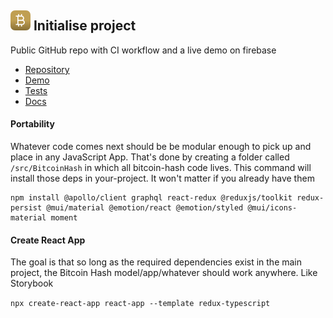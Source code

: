 ## ![alt text](../svg/logo16.svg "Bitcoin Hash Logo")  Initialise project

 Public GitHub repo with CI workflow and a live demo on firebase

- [Repository](https://github.com/listingslab/bitcoin-hash)
- [Demo](https://bitcoin-hash-demo.web.app)
- [Tests](https://github.com/listingslab/bitcoin-hash/blob/master/react-app/src/BitcoinHash/BitcoinHash.test.tsx)
- [Docs](https://github.com/listingslab/bitcoin-hash/tree/master/react-app/public/markdown)

#### Portability

Whatever code comes next should be be modular enough to pick up and place in any JavaScript App. That's done by creating a folder called `/src/BitcoinHash` in which all bitcoin-hash code lives. This command will install those deps in your-project. It won't matter if you already have them

```shell
npm install @apollo/client graphql react-redux @reduxjs/toolkit redux-persist @mui/material @emotion/react @emotion/styled @mui/icons-material moment
```

#### Create React App

The goal is that so long as the required dependencies exist in the main project, the Bitcoin Hash model/app/whatever should work anywhere. Like Storybook

`npx create-react-app react-app --template redux-typescript`
